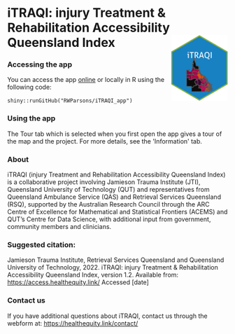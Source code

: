 # iTRAQI: injury Treatment & Rehabilitation Accessibility Queensland Index <a href='https://access.healthequity.link/'><img src='www/iTRAQI-hex.png' align="right" height="150" /></a>

### Accessing the app
You can access the app [online](https://access.healthequity.link/) or locally in R using the following code:

```
shiny::runGitHub("RWParsons/iTRAQI_app")
```

### Using the app
The Tour tab which is selected when you first open the app gives a tour of the map and the project. For more details, see the 'Information' tab.


### About
iTRAQI (injury Treatment and Rehabilitation Accessibility Queensland Index) is a collaborative project involving Jamieson Trauma Institute (JTI), Queensland University of Technology (QUT) and representatives from Queensland Ambulance Service (QAS) and Retrieval Services Queensland (RSQ), supported by the Australian Research Council through the ARC Centre of Excellence for Mathematical and Statistical Frontiers (ACEMS) and QUT’s Centre for Data Science, with additional input from government, community members and clinicians.  

### Suggested citation:
Jamieson Trauma Institute, Retrieval Services Queensland and Queensland University of Technology, 2022. iTRAQI: injury Treatment & Rehabilitation Accessibility Queensland Index,    version 1.2. Available from: https://access.healthequity.link/ Accessed [date]

### Contact us
If you have additional questions about iTRAQI, contact us through the webform at: https://healthequity.link/contact/ 




